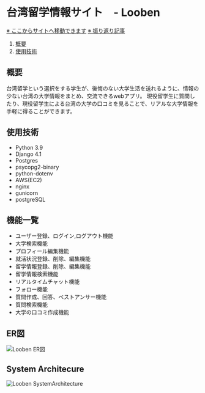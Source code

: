# 台湾留学情報サイト　- Looben

[※ ここからサイトへ移動できます](http://looben.org)
[※ 振り返り記事](https://kanta-blog.tokyo/looben-review/)

1. [概要](#概要)
2. [使用技術](#使用技術)


## 概要
台湾留学という選択をする学生が、後悔のない大学生活を送れるように、情報の少ない台湾の大学情報をまとめ、交流できるwebアプリ。
現役留学生に質問したり、現役留学生による台湾の大学の口コミを見ることで、リアルな大学情報を手軽に得ることができます。


## 使用技術
- Python 3.9
- Django 4.1
- Postgres
- psycopg2-binary
- python-dotenv
- AWS(EC2)
- nginx
- gunicorn
- postgreSQL

## 機能一覧
- ユーザー登録、ログイン,ログアウト機能
- 大学検索機能
- プロフィール編集機能
- 就活状況登録、削除、編集機能
- 留学情報登録、削除、編集機能
- 留学情報検索機能
- リアルタイムチャット機能
- フォロー機能
- 質問作成、回答、ベストアンサー機能
- 質問検索機能
- 大学の口コミ作成機能

## ER図
![Looben ER図](https://user-images.githubusercontent.com/96579474/233837300-fac1870a-ff00-4b40-855d-85444e20c891.png)

## System Architecure
![Looben SystemArchitecture](https://user-images.githubusercontent.com/96579474/233837318-9a045687-5b8a-409a-acad-88b3439c020f.png)
